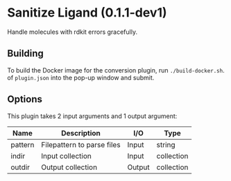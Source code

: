 # Sanitize Ligand (0.1.1-dev1)

Handle molecules with rdkit errors gracefully.

## Building

To build the Docker image for the conversion plugin, run `./build-docker.sh`.
 of `plugin.json` into the pop-up window and submit.

## Options

This plugin takes 2 input arguments and 1 output argument:

| Name                   | Description                      | I/O    | Type   |
|------------------------|----------------------------------|--------|--------|
| pattern                | Filepattern to parse files       | Input  | string
| indir                  | Input collection                 | Input  | collection
| outdir                 | Output collection                | Output | collection
